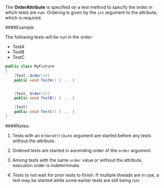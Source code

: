 The **OrderAttribute** is specified on a test method to specify the order in which tests are run. Ordering is given by the `int` argument to the attribute, which is required.

####Example

The following tests will be run in the order:
 * TestA
 * TestB
 * TestC

```C#
public class MyFixture
{
    [Test, Order(1)]
    public void TestA() { ... }


    [Test, Order(2)]
    public void TestB() { ... }

    [Test]
    public void TestC() { ... }
}
```

####Notes:

1. Tests with an `OrderAttribute` argument are started before any tests without the attribute.

2. Ordered tests are started in ascending order of the `order` argument.

3. Among tests with the same `order` value or without the attribute, execution order is indeterminate.

4. Tests to not wait for prior tests to finish. If multiple threads are in use, a test may be started while some earlier tests are still being run.
